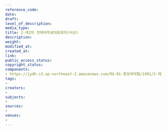 ```yaml
---
reference_code: 
date: 
draft: 
level_of_description: 
media_type: 
title: 2-제2차 전체여학생대표회의(비상)
description: 
weight: 
modified_at: 
created_at: 
link: 
public_access_status: 
copyright_status: 
components:
- https://jydh.s3.ap-northeast-2.amazonaws.com/RG-01-중앙여대협/1991/2-제2차+전체여학생대표회의(비상).pdf
tags:
- 
creators:
- 
subjects:
- 
sources:
- 
venues:
- 
---
```

